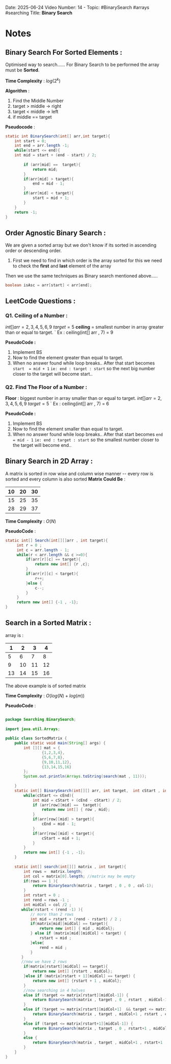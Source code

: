 
Date: 2025-06-24
Video Number: 14 - 
Topic: #BinarySearch #arrays #searching
Title: **Binary Search** 

# Notes

## Binary Search For Sorted Elements :

Optimised way to search...…
For Binary Search to be performed the array must be **Sorted**.

**Time Complexity** : $log(2^k$)

**Algorithm** :
1. Find the Middle Number
2. target > middle -> right
3. target < middle -> left
4. if middle == target

**Pseudocode** :
```Java
static int BinarySearch(int[] arr,int target){  
    int start = 0;  
    int end = arr.length -1;  
    while(start <= end){  
    int mid = start + (end - start) / 2;  
  
        if (arr[mid] ==  target){  
            return mid;  
        }  
        if(arr[mid] > target){  
            end = mid - 1;  
        }  
        if(arr[mid] < target){  
            start = mid + 1;  
        }  
    }  
    return -1;  
}
```

## Order Agnostic Binary Search : 

We are given a sorted array but we don't know if its sorted in ascending order or descending order.

1. First we need to find in which order is the array sorted 
	for this we need to check the **first** and **last** element of the array

Then we use the same techniques as Binary search mentioned above..... 

```java
boolean isAsc = arr[start] < arr[end];
```

## LeetCode Questions : 

### Q1. **Ceiling of a Number** : 

$int[] arr = {2,3,4,5,6,9}$    $target = 5$
**ceiling** = smallest number in array greater than or equal to target.
` Ex : ceiling(int[] arr , 7) = 9  

**PseudoCode :**

1. Implement BS
2. Now to find the element greater than equal to target.
3. When no answer found while loop breaks.. After that start becomes
   `start  = mid + 1`
   `ie: end : target : start`
   so the next big number closer to the target will become start..


### Q2. **Find The Floor of a Number** :

**Floor** : biggest number in array smaller than or equal to target.
$int[] arr = {2,3,4,5,6,9}$    $target = 5$
` Ex : ceiling(int[] arr , 7) = 6

**PseudoCode :**

1. Implement BS
2. Now to find the element smaller than equal to target.
3. When no answer found while loop breaks.. After that start becomes
   `end  = mid - 1`
   `ie: end : target : start`
   so the smallest number closer to the target will become end..


## Binary Search in 2D Array : 


A matrix is sorted in row wise and column wise manner -- every row is sorted and every column is also sorted
**Matrix Could Be** : 

| 10  | 20  | 30  |
| --- | --- | --- |
| 15  | 25  | 35  |
| 28  | 29  | 37  |


**Time Complexity** : $O(N)$

**PseudoCode** :
```java
static int[] Search(int[][]arr , int target){  
     int r = 0 ;  
     int c = arr.length - 1;  
     while(r < arr.length && c >=0){  
         if(arr[r][c] == target){  
             return new int[] {r ,c};  
         }  
         if(arr[r][c] < target){  
             r++;  
         }else {  
             c--;  
         }  
     }  
     return new int[] {-1 , -1};  
}
```


## Search in a Sorted Matrix : 

array is :

| 1   | 2   | 3   | 4   |
| --- | --- | --- | --- |
| 5   | 6   | 7   | 8   |
| 9   | 10  | 11  | 12  |
| 13  | 14  | 15  | 16  |

The above example is of sorted matrix


**Time Complexity** : $O(log(N)+log(m))$

**PseudoCode** :
```java

package Searching.BinarySearch;  
  
import java.util.Arrays;  
  
public class SortedMatrix {  
    public static void main(String[] args) {  
        int [][] mat = {  
                {1,2,3,4},  
                {5,6,7,8},  
                {9,10,11,12},  
                {13,14,15,16}  
        };  
        System.out.println(Arrays.toString(search(mat , 11)));  
  
    }  
    static int[] BinarySearch(int[][] arr, int target,  int cStart , int row , int cEnd ){  
        while(cStart <= cEnd){  
            int mid = cStart + (cEnd - cStart) / 2;  
            if (arr[row][mid] ==  target){  
                return new int[] { row , mid};  
            }  
            if(arr[row][mid] > target){  
                cEnd = mid - 1;  
            }  
            if(arr[row][mid] < target){  
                cStart = mid + 1;  
            }  
        }  
        return new int[] {-1 , -1};  
    }  
  
    static int[] search(int[][] matrix , int target){  
        int rows =  matrix.length;  
        int col = matrix[0].length; //matrix may be empty  
        if(rows == 1 ){  
            return BinarySearch(matrix , target , 0 , 0 , col-1);  
        }  
        int rstart = 0 ;  
        int rend = rows -1 ;  
        int midCol = col /2 ;  
       while(rstart < (rend -1) ){  
           // more than 2 rows  
           int mid = rstart + (rend - rstart) / 2 ;  
           if(matrix[mid][midCol] == target){  
               return new int[] { mid , midCol};  
           } else if (matrix[mid][midCol] < target) {  
               rstart = mid ;  
           }else{  
               rend = mid ;  
           }  
       }  
       //now we have 2 rows  
        if(matrix[rstart][midCol] == target){  
            return new int[] {rstart , midCol};  
        }else if (matrix[rstart + 1][midCol] == target) {  
            return new int[] {rstart + 1 , midCol};  
        }  
        //now searching in 4 halves  
        else if (target <= matrix[rstart][midCol-1]) {  
            return BinarySearch(matrix , target , 0 , rstart , midCol-1);  
        }  
        else if (target >= matrix[rstart][midCol+1]  && target <= matrix[rstart][col-1] ) {  
            return BinarySearch(matrix , target , midCol+1 , rstart , col -1);  
        }  
        else if (target <= matrix[rstart+1][midCol-1]) {  
            return BinarySearch(matrix , target , 0 , rstart+1 , midCol-1);  
        }  
        else {  
            return BinarySearch(matrix , target , midCol+1 , rstart+1 , col-1);  
        }  
    }  
}
```



